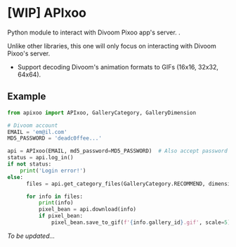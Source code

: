 # [WIP] APIxoo
Python module to interact with Divoom Pixoo app's server. .  
  
Unlike other libraries, this one will only focus on interacting with Divoom Pixoo's server.  

- Support decoding Divoom's animation formats to GIFs (16x16, 32x32, 64x64).  


## Example
```python
from apixoo import APIxoo, GalleryCategory, GalleryDimension

# Divoom account
EMAIL = 'em@il.com'
MD5_PASSWORD = 'deadc0ffee...'

api = APIxoo(EMAIL, md5_password=MD5_PASSWORD)  # Also accept password string with "password='password'"
status = api.log_in()
if not status:
    print('Login error!')
else:
      files = api.get_category_files(GalleryCategory.RECOMMEND, dimension=GalleryDimension.W64H64, page=page, per_page=20)

      for info in files:
          print(info)
          pixel_bean = api.download(info)
          if pixel_bean:
              pixel_bean.save_to_gif(f'{info.gallery_id}.gif', scale=5)
```

*To be updated...*  
